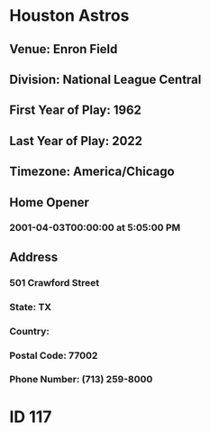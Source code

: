 # Houston Astros
## Venue: Enron Field
## Division: National League Central
## First Year of Play: 1962
## Last Year of Play: 2022
## Timezone: America/Chicago
## Home Opener
### 2001-04-03T00:00:00 at 5:05:00 PM
## Address
### 501 Crawford Street
### State: TX
### Country: 
### Postal Code: 77002
### Phone Number: (713) 259-8000
# ID 117